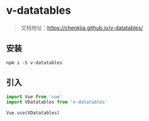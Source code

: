 # v-datatables

> 文档地址：https://chenkjia.github.io/v-datatables/

## 安装

`npm i -S v-datatables`

## 引入

```js
import Vue from 'vue'
import VDatatables from 'v-datatables'

Vue.use(VDatatables)
```